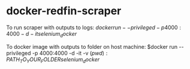 # docker-redfin-scraper

To run scraper with outputs to logs:
$docker run --privileged -p 4000:4000 -d -it selenium_docker$

To docker image with outputs to folder on host machine:
$docker run --privileged -p 4000:4000 -d -it -v $(pwd):PATH_TO_YOUR_FOLDER selenium_docker$